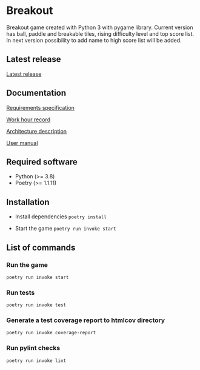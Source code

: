 # Breakout

Breakout game created with Python 3 with pygame library. Current version has ball, paddle and breakable tiles, rising difficulty level and top score list. In next version possibility to add name to high score list will be added.

## Latest release

[Latest release](https://github.com/antonlep/ot-harjoitustyo/releases/tag/viikko5)

## Documentation
[Requirements specification](https://github.com/antonlep/ot-harjoitustyo/blob/master/dokumentaatio/requirements_specification.md)

[Work hour record](https://github.com/antonlep/ot-harjoitustyo/blob/master/dokumentaatio/work_hours.md)

[Architecture description](https://github.com/antonlep/ot-harjoitustyo/blob/master/dokumentaatio/arkkitehtuuri.md)

[User manual](https://github.com/antonlep/ot-harjoitustyo/blob/master/dokumentaatio/manual.md)

## Required software

- Python (>= 3.8)
- Poetry (>= 1.1.11)

## Installation

- Install dependencies `poetry install`

- Start the game `poetry run invoke start`

## List of commands

### Run the game

`poetry run invoke start`

### Run tests

`poetry run invoke test`

### Generate a test coverage report to htmlcov directory

`poetry run invoke coverage-report`

### Run pylint checks

`poetry run invoke lint`
